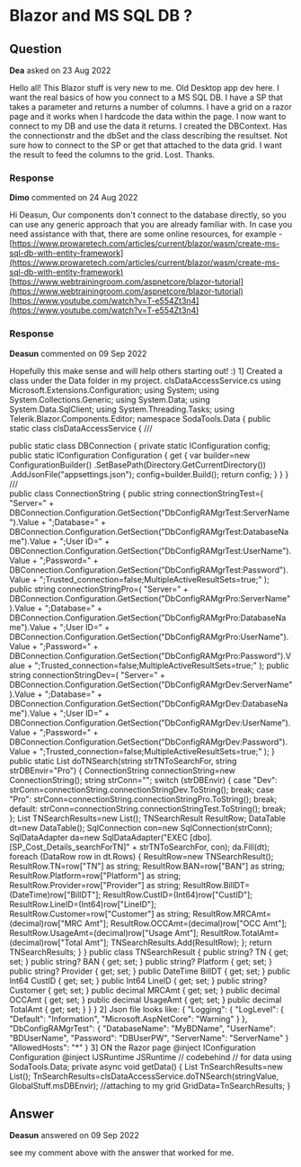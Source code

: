# Blazor and MS SQL DB ?

## Question

**Dea** asked on 23 Aug 2022

Hello all! This Blazor stuff is very new to me. Old Desktop app dev here. I want the real basics of how you connect to a MS SQL DB. I have a SP that takes a parameter and returns a number of columns. I have a grid on a razor page and it works when I hardcode the data within the page. I now want to connect to my DB and use the data it returns. I created the DBContext. Has the connectionstr and the dbSet and the class describing the resultset. Not sure how to connect to the SP or get that attached to the data grid. I want the result to feed the columns to the grid. Lost. Thanks.

### Response

**Dimo** commented on 24 Aug 2022

Hi Deasun, Our components don't connect to the database directly, so you can use any generic approach that you are already familiar with. In case you need assistance with that, there are some online resources, for example - [https://www.prowaretech.com/articles/current/blazor/wasm/create-ms-sql-db-with-entity-framework](https://www.prowaretech.com/articles/current/blazor/wasm/create-ms-sql-db-with-entity-framework) [https://www.webtrainingroom.com/aspnetcore/blazor-tutorial](https://www.webtrainingroom.com/aspnetcore/blazor-tutorial) [https://www.youtube.com/watch?v=T-e554Zt3n4](https://www.youtube.com/watch?v=T-e554Zt3n4)

### Response

**Deasun** commented on 09 Sep 2022

Hopefully this make sense and will help others starting out! :) 1] Created a class under the Data folder in my project. clsDataAccessService.cs using Microsoft.Extensions.Configuration; using System; using System.Collections.Generic; using System.Data; using System.Data.SqlClient; using System.Threading.Tasks; using Telerik.Blazor.Components.Editor; namespace SodaTools.Data { public static class clsDataAccessService { /// <summary> public static class DBConnection { private static IConfiguration config; public static IConfiguration Configuration { get { var builder=new ConfigurationBuilder() .SetBasePath(Directory.GetCurrentDirectory()) .AddJsonFile("appsettings.json"); config=builder.Build(); return config; } } } /// </summary> public class ConnectionString { public string connectionStringTest=( "Server=" + DBConnection.Configuration.GetSection("DbConfigRAMgrTest:ServerName").Value + ";Database=" + DBConnection.Configuration.GetSection("DbConfigRAMgrTest:DatabaseName").Value + ";User ID=" + DBConnection.Configuration.GetSection("DbConfigRAMgrTest:UserName").Value + ";Password=" + DBConnection.Configuration.GetSection("DbConfigRAMgrTest:Password").Value + ";Trusted_connection=false;MultipleActiveResultSets=true;" ); public string connectionStringPro=( "Server=" + DBConnection.Configuration.GetSection("DbConfigRAMgrPro:ServerName").Value + ";Database=" + DBConnection.Configuration.GetSection("DbConfigRAMgrPro:DatabaseName").Value + ";User ID=" + DBConnection.Configuration.GetSection("DbConfigRAMgrPro:UserName").Value + ";Password=" + DBConnection.Configuration.GetSection("DbConfigRAMgrPro:Password").Value + ";Trusted_connection=false;MultipleActiveResultSets=true;" ); public string connectionStringDev=( "Server=" + DBConnection.Configuration.GetSection("DbConfigRAMgrDev:ServerName").Value + ";Database=" + DBConnection.Configuration.GetSection("DbConfigRAMgrDev:DatabaseName").Value + ";User ID=" + DBConnection.Configuration.GetSection("DbConfigRAMgrDev:UserName").Value + ";Password=" + DBConnection.Configuration.GetSection("DbConfigRAMgrDev:Password").Value + ";Trusted_connection=false;MultipleActiveResultSets=true;" ); } public static List<TNSearchResult> doTNSearch(string strTNToSearchFor, string strDBEnvir="Pro") { ConnectionString connectionString=new ConnectionString(); string strConn=""; switch (strDBEnvir) { case "Dev": strConn=connectionString.connectionStringDev.ToString(); break; case "Pro": strConn=connectionString.connectionStringPro.ToString(); break; default: strConn=connectionString.connectionStringTest.ToString(); break; }; List<TNSearchResult> TNSearchResults=new List<TNSearchResult>(); TNSearchResult ResultRow; DataTable dt=new DataTable(); SqlConnection con=new SqlConnection(strConn); SqlDataAdapter da=new SqlDataAdapter("EXEC [dbo].[SP_Cost_Details_searchForTN]" + strTNToSearchFor, con); da.Fill(dt); foreach (DataRow row in dt.Rows) { ResultRow=new TNSearchResult(); ResultRow.TN=row["TN"] as string; ResultRow.BAN=row["BAN"] as string; ResultRow.Platform=row["Platform"] as string; ResultRow.Provider=row["Provider"] as string; ResultRow.BillDT=(DateTime)row["BillDT"]; ResultRow.CustID=(Int64)row["CustID"]; ResultRow.LineID=(Int64)row["LineID"]; ResultRow.Customer=row["Customer"] as string; ResultRow.MRCAmt=(decimal)row["MRC Amt"]; ResultRow.OCCAmt=(decimal)row["OCC Amt"]; ResultRow.UsageAmt=(decimal)row["Usage Amt"]; ResultRow.TotalAmt=(decimal)row["Total Amt"]; TNSearchResults.Add(ResultRow); }; return TNSearchResults; } } public class TNSearchResult { public string? TN { get; set; } public string? BAN { get; set; } public string? Platform { get; set; } public string? Provider { get; set; } public DateTime BillDT { get; set; } public Int64 CustID { get; set; } public Int64 LineID { get; set; } public string? Customer { get; set; } public decimal MRCAmt { get; set; } public decimal OCCAmt { get; set; } public decimal UsageAmt { get; set; } public decimal TotalAmt { get; set; } } } 2] Json file looks like: { "Logging": { "LogLevel": { "Default": "Information", "Microsoft.AspNetCore": "Warning" } }, "DbConfigRAMgrTest": { "DatabaseName": "MyBDName", "UserName": "BDUserName", "Password": "DBUserPW", "ServerName": "ServerName" } "AllowedHosts": "*" } 3] ON the Razor page @inject IConfiguration Configuration @inject IJSRuntime JSRuntime // codebehind // for data using SodaTools.Data; private async void getData() { List<TNSearchResult> TnSearchResults=new List<TNSearchResult>(); TnSearchResults=clsDataAccessService.doTNSearch(stringValue, GlobalStuff.msDBEnvir); //attaching to my grid GridData=TnSearchResults; }

## Answer

**Deasun** answered on 09 Sep 2022

see my comment above with the answer that worked for me.
